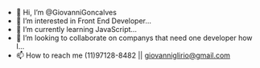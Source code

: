 - 👋 Hi, I’m @GiovanniGoncalves
- 👀 I’m interested in Front End Developer...
- 🌱 I’m currently learning JavaScript...
- 💞️ I’m looking to collaborate on companys that need one developer how I...
- 📫 How to reach me (11)97128-8482 || giovanniglirio@gmail.com

<!---
GiovanniGoncalves/GiovanniGoncalves is a ✨ special ✨ repository because its `README.md` (this file) appears on your GitHub profile.
You can click the Preview link to take a look at your changes.
--->
